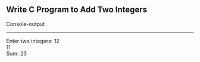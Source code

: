 ## **Write C Program to Add Two Integers**

Console-output

---

Enter two integers: 12
<br>11
<br>Sum: 23